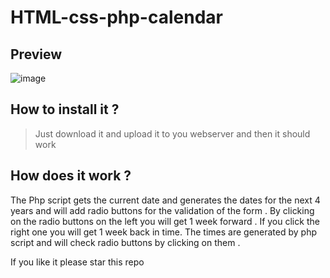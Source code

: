 # HTML-css-php-calendar

## Preview

![image](https://user-images.githubusercontent.com/101336067/157666778-5ca9fd3c-bc5b-4b90-84de-c073cd4e867f.png)


## How to install it ?
>Just download it and upload it to you webserver and then it should work 

## How does it work ?

The Php script gets the current date and generates the dates for the next 4 years and will add radio buttons for the validation of the form . By clicking on the radio buttons on the left you will get 1 week forward . If you click the right one you will get 1 week back in time. The times are generated by php script and will check radio buttons by clicking on them .

If you like it please star this repo
